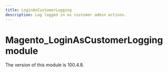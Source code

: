 ```yaml
---
title: LoginAsCustomerLogging
description: Log logged in as customer admin actions.
---
```


# Magento_LoginAsCustomerLogging module

<InlineAlert slots="text" />
The version of this module is 100.4.8.
